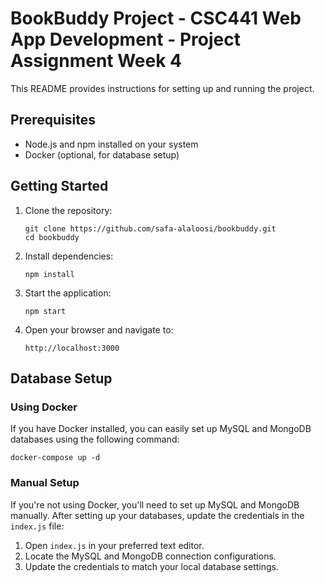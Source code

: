 # BookBuddy Project - CSC441 Web App Development - Project Assignment Week 4

This README provides instructions for setting up and running the project.

## Prerequisites

- Node.js and npm installed on your system
- Docker (optional, for database setup)

## Getting Started

1. Clone the repository:
   ```
   git clone https://github.com/safa-alaloosi/bookbuddy.git
   cd bookbuddy
   ```

2. Install dependencies:
   ```
   npm install
   ```

3. Start the application:
   ```
   npm start
   ```

4. Open your browser and navigate to:
   ```
   http://localhost:3000
   ```

## Database Setup

### Using Docker

If you have Docker installed, you can easily set up MySQL and MongoDB databases using the following command:

```
docker-compose up -d
```

### Manual Setup

If you're not using Docker, you'll need to set up MySQL and MongoDB manually. After setting up your databases, update the credentials in the `index.js` file:

1. Open `index.js` in your preferred text editor.
2. Locate the MySQL and MongoDB connection configurations.
3. Update the credentials to match your local database settings.
